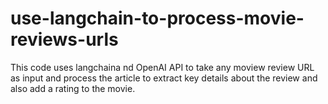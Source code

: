 # use-langchain-to-process-movie-reviews-urls
This code uses langchaina nd OpenAI API to take any moview review URL as input and process the article to extract key details about the review and also add a rating to the movie. 
